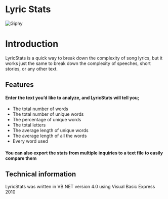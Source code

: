 # Lyric Stats

![Giphy](https://media.giphy.com/media/kyEsLO8m0UtVtBRBYA/giphy.gif)

# Introduction

LyricStats is a quick way to break down the complexity of song lyrics, but it works just the same to break down the complexity of speeches, short stories, or any other text.

## Features

#### Enter the text you’d like to analyze, and LyricStats will tell you;
* The total number of words
* The total number of unique words
* The percentage of unique words
* The total letters
* The average length of unique words
* The average length of all the words
* Every word used

#### You can also export the stats from multiple inquiries to a text file to easily compare them

## Technical information

LyricStats was written in VB.NET version 4.0
using Visual Basic Express 2010
